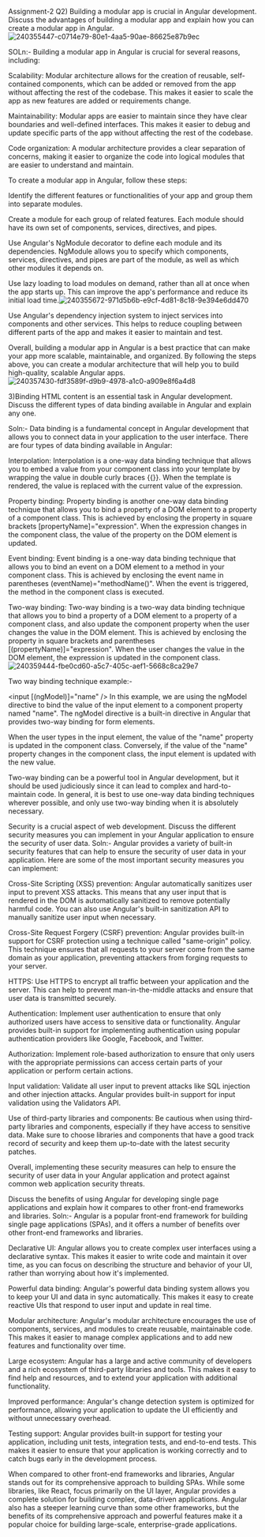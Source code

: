 Assignment-2 Q2) Building a modular app is crucial in Angular development. Discuss the advantages of building a modular app and explain how you can create a modular app in Angular.
![240355447-c0714e79-80e1-4aa5-90ae-86625e87b9ec](https://github.com/AmayAvasthi/share/assets/81138166/29122a92-3f6a-4f0b-89e7-c27fed7347b3)

SOLn:- Building a modular app in Angular is crucial for several reasons, including:

Scalability: Modular architecture allows for the creation of reusable, self-contained components, which can be added or removed from the app without affecting the rest of the codebase. This makes it easier to scale the app as new features are added or requirements change.

Maintainability: Modular apps are easier to maintain since they have clear boundaries and well-defined interfaces. This makes it easier to debug and update specific parts of the app without affecting the rest of the codebase.

Code organization: A modular architecture provides a clear separation of concerns, making it easier to organize the code into logical modules that are easier to understand and maintain.

To create a modular app in Angular, follow these steps:

Identify the different features or functionalities of your app and group them into separate modules.

Create a module for each group of related features. Each module should have its own set of components, services, directives, and pipes.

Use Angular's NgModule decorator to define each module and its dependencies. NgModule allows you to specify which components, services, directives, and pipes are part of the module, as well as which other modules it depends on.

Use lazy loading to load modules on demand, rather than all at once when the app starts up. This can improve the app's performance and reduce its initial load time.![240355672-971d5b6b-e9cf-4d81-8c18-9e394e6dd470](https://github.com/AmayAvasthi/share/assets/81138166/ddd06460-5709-4b54-bdd7-cc9d147a0f3a)


Use Angular's dependency injection system to inject services into components and other services. This helps to reduce coupling between different parts of the app and makes it easier to maintain and test.

Overall, building a modular app in Angular is a best practice that can make your app more scalable, maintainable, and organized. By following the steps above, you can create a modular architecture that will help you to build high-quality, scalable Angular apps.
![240357430-fdf3589f-d9b9-4978-a1c0-a909e8f6a4d8](https://github.com/AmayAvasthi/share/assets/81138166/0c72b7e1-2cb6-4df0-814a-dfff0d9e42c2)

3)Binding HTML content is an essential task in Angular development. Discuss the different types of data binding available in Angular and explain any one.

Soln:- Data binding is a fundamental concept in Angular development that allows you to connect data in your application to the user interface. There are four types of data binding available in Angular:

Interpolation: Interpolation is a one-way data binding technique that allows you to embed a value from your component class into your template by wrapping the value in double curly braces {{}}. When the template is rendered, the value is replaced with the current value of the expression.

Property binding: Property binding is another one-way data binding technique that allows you to bind a property of a DOM element to a property of a component class. This is achieved by enclosing the property in square brackets [propertyName]="expression". When the expression changes in the component class, the value of the property on the DOM element is updated.

Event binding: Event binding is a one-way data binding technique that allows you to bind an event on a DOM element to a method in your component class. This is achieved by enclosing the event name in parentheses (eventName)="methodName()". When the event is triggered, the method in the component class is executed.

Two-way binding: Two-way binding is a two-way data binding technique that allows you to bind a property of a DOM element to a property of a component class, and also update the component property when the user changes the value in the DOM element. This is achieved by enclosing the property in square brackets and parentheses [(propertyName)]="expression". When the user changes the value in the DOM element, the expression is updated in the component class.
![240359444-fbe0cd60-a5c7-405c-aef1-5668c8ca29e7](https://github.com/AmayAvasthi/share/assets/81138166/069ff41e-ba67-423a-9bb8-61042d9ac696)

Two way binding technique example:-

<input [(ngModel)]="name" /> In this example, we are using the ngModel directive to bind the value of the input element to a component property named "name". The ngModel directive is a built-in directive in Angular that provides two-way binding for form elements.

When the user types in the input element, the value of the "name" property is updated in the component class. Conversely, if the value of the "name" property changes in the component class, the input element is updated with the new value.

Two-way binding can be a powerful tool in Angular development, but it should be used judiciously since it can lead to complex and hard-to-maintain code. In general, it is best to use one-way data binding techniques wherever possible, and only use two-way binding when it is absolutely necessary.

Security is a crucial aspect of web development. Discuss the different security measures you can implement in your Angular application to ensure the security of user data. Soln:- Angular provides a variety of built-in security features that can help to ensure the security of user data in your application. Here are some of the most important security measures you can implement:

Cross-Site Scripting (XSS) prevention: Angular automatically sanitizes user input to prevent XSS attacks. This means that any user input that is rendered in the DOM is automatically sanitized to remove potentially harmful code. You can also use Angular's built-in sanitization API to manually sanitize user input when necessary.

Cross-Site Request Forgery (CSRF) prevention: Angular provides built-in support for CSRF protection using a technique called "same-origin" policy. This technique ensures that all requests to your server come from the same domain as your application, preventing attackers from forging requests to your server.

HTTPS: Use HTTPS to encrypt all traffic between your application and the server. This can help to prevent man-in-the-middle attacks and ensure that user data is transmitted securely.

Authentication: Implement user authentication to ensure that only authorized users have access to sensitive data or functionality. Angular provides built-in support for implementing authentication using popular authentication providers like Google, Facebook, and Twitter.

Authorization: Implement role-based authorization to ensure that only users with the appropriate permissions can access certain parts of your application or perform certain actions.

Input validation: Validate all user input to prevent attacks like SQL injection and other injection attacks. Angular provides built-in support for input validation using the Validators API.

Use of third-party libraries and components: Be cautious when using third-party libraries and components, especially if they have access to sensitive data. Make sure to choose libraries and components that have a good track record of security and keep them up-to-date with the latest security patches.

Overall, implementing these security measures can help to ensure the security of user data in your Angular application and protect against common web application security threats.

Discuss the benefits of using Angular for developing single page applications and explain how it compares to other front-end frameworks and libraries. Soln:- Angular is a popular front-end framework for building single page applications (SPAs), and it offers a number of benefits over other front-end frameworks and libraries.

Declarative UI: Angular allows you to create complex user interfaces using a declarative syntax. This makes it easier to write code and maintain it over time, as you can focus on describing the structure and behavior of your UI, rather than worrying about how it's implemented.

Powerful data binding: Angular's powerful data binding system allows you to keep your UI and data in sync automatically. This makes it easy to create reactive UIs that respond to user input and update in real time.

Modular architecture: Angular's modular architecture encourages the use of components, services, and modules to create reusable, maintainable code. This makes it easier to manage complex applications and to add new features and functionality over time.

Large ecosystem: Angular has a large and active community of developers and a rich ecosystem of third-party libraries and tools. This makes it easy to find help and resources, and to extend your application with additional functionality.

Improved performance: Angular's change detection system is optimized for performance, allowing your application to update the UI efficiently and without unnecessary overhead.

Testing support: Angular provides built-in support for testing your application, including unit tests, integration tests, and end-to-end tests. This makes it easier to ensure that your application is working correctly and to catch bugs early in the development process.

When compared to other front-end frameworks and libraries, Angular stands out for its comprehensive approach to building SPAs. While some libraries, like React, focus primarily on the UI layer, Angular provides a complete solution for building complex, data-driven applications. Angular also has a steeper learning curve than some other frameworks, but the benefits of its comprehensive approach and powerful features make it a popular choice for building large-scale, enterprise-grade applications.
